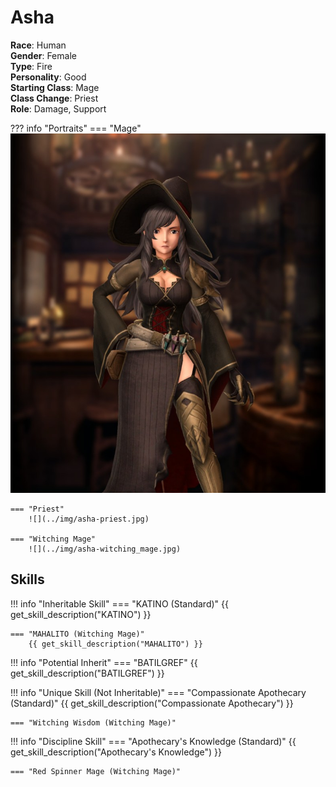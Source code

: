 # Asha

**Race**: Human  
**Gender**: Female  
**Type**: Fire  
**Personality**: Good  
**Starting Class**: Mage  
**Class Change**: Priest  
**Role**: Damage, Support

??? info "Portraits"
    === "Mage"
        ![](../img/asha-mage.jpg)

    === "Priest"
        ![](../img/asha-priest.jpg)

    === "Witching Mage"
        ![](../img/asha-witching_mage.jpg)    

## Skills

!!! info "Inheritable Skill"
    === "KATINO (Standard)"
        {{ get_skill_description("KATINO") }}  

    === "MAHALITO (Witching Mage)"
        {{ get_skill_description("MAHALITO") }}  
            
!!! info "Potential Inherit"
    === "BATILGREF"
        {{ get_skill_description("BATILGREF") }}

!!! info "Unique Skill (Not Inheritable)"
    === "Compassionate Apothecary (Standard)"
        {{ get_skill_description("Compassionate Apothecary") }}

    === "Witching Wisdom (Witching Mage)"

        
!!! info "Discipline Skill"
    === "Apothecary's Knowledge (Standard)"
        {{ get_skill_description("Apothecary's Knowledge") }}

    === "Red Spinner Mage (Witching Mage)"
